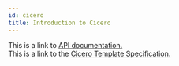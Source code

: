 ```yaml
---
id: cicero
title: Introduction to Cicero
---
```


This is a link to [API documentation.](api.md)  
This is a link to the [Cicero Template Specification.](https://docs.google.com/document/d/1UacA_r2KGcBA2D4voDgGE8jqid-Uh4Dt09AE-shBKR0)

